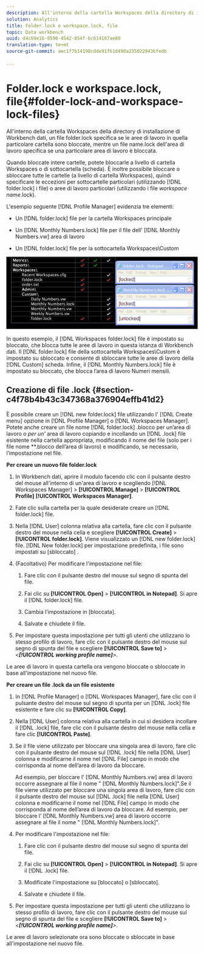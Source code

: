 ```yaml
---
description: All'interno della cartella Workspaces della directory di installazione di Workbench dati, un file folder.lock specifica se le aree di lavoro in quella particolare cartella sono bloccate, mentre un file name.lock dell'area di lavoro specifica se una particolare area di lavoro è bloccata.
solution: Analytics
title: Folder.lock e workspace.lock, file
topic: Data workbench
uuid: d4c69e16-0596-4542-854f-bc614167ae80
translation-type: tm+mt
source-git-commit: aec1f7b14198cdde91f61d490a235022943bfedb

---
```



# Folder.lock e workspace.lock, file{#folder-lock-and-workspace-lock-files}

All&#39;interno della cartella Workspaces della directory di installazione di Workbench dati, un file folder.lock specifica se le aree di lavoro in quella particolare cartella sono bloccate, mentre un file name.lock dell&#39;area di lavoro specifica se una particolare area di lavoro è bloccata.

Quando bloccate intere cartelle, potete bloccarle a livello di cartella Workspaces o di sottocartella (scheda). È inoltre possibile bloccare o sbloccare tutte le cartelle (a livello di cartella Workspaces), quindi specificare le eccezioni per sottocartelle particolari (utilizzando [!DNL folder.lock] i file) o aree di lavoro particolari (utilizzando i file *workspace name*.lock).

L&#39;esempio seguente [!DNL Profile Manager] evidenzia tre elementi:

* Un [!DNL folder.lock] file per la cartella Workspaces principale
* Un [!DNL Monthly Numbers.lock] file per il file dell’ [!DNL Monthly Numbers.vw] area di lavoro

* Un [!DNL folder.lock] file per la sottocartella Workspaces\Custom

![](assets/wsp_Locking_lockFiles.png)

In questo esempio, il [!DNL Workspaces folder.lock] file è impostato su bloccato, che blocca tutte le aree di lavoro in questa istanza di Workbench dati. Il [!DNL folder.lock] file della sottocartella Workspaces\Custom è impostato su sbloccato e consente di sbloccare tutte le aree di lavoro della [!DNL Custom] scheda. Infine, il [!DNL Monthly Numbers.lock] file è impostato su bloccato, che blocca l’area di lavoro Numeri mensili.

## Creazione di file .lock {#section-c4f78b4b43c347368a376904effb41d2}

È possibile creare un [!DNL new folder.lock] file utilizzando l&#39; [!DNL Create menu] opzione in [!DNL Profile Manager] o [!DNL Workspaces Manager]. Potete anche creare un file nome [!DNL folder.lock] .blocco per un’area di lavoro *o per un’* area di lavoro copiando e incollando un [!DNL .lock] file esistente nella cartella appropriata, modificando il nome del file (solo per i file nome **.blocco dell’area di lavoro) e modificando, se necessario, l’impostazione nel file.

**Per creare un nuovo file folder.lock**

1. In Workbench dati, aprire il modulo facendo clic con il pulsante destro del mouse all&#39;interno di un&#39;area di lavoro e scegliendo [!DNL Workspaces Manager] > **[!UICONTROL Manage]** > **[!UICONTROL Profile]** **[!UICONTROL Workspaces Manager]**.
1. Fate clic sulla cartella per la quale desiderate creare un [!DNL folder.lock] file.
1. Nella [!DNL User] colonna relativa alla cartella, fare clic con il pulsante destro del mouse nella cella e scegliere **[!UICONTROL Create]** > **[!UICONTROL folder.lock]**. Viene visualizzato un [!DNL new folder.lock] file. [!DNL New folder.lock] per impostazione predefinita, i file sono impostati su [sbloccato] .
1. (Facoltativo) Per modificare l&#39;impostazione nel file:

   1. Fare clic con il pulsante destro del mouse sul segno di spunta del file.
   1. Fai clic su **[!UICONTROL Open]** > **[!UICONTROL in Notepad]**. Si apre il [!DNL folder.lock] file.

   1. Cambia l’impostazione in [bloccata].
   1. Salvate e chiudete il file.

1. Per impostare questa impostazione per tutti gli utenti che utilizzano lo stesso profilo di lavoro, fare clic con il pulsante destro del mouse sul segno di spunta del file e scegliere **[!UICONTROL Save to]** > *&lt;**[!UICONTROL working profile name]**>*.

Le aree di lavoro in questa cartella ora vengono bloccate o sbloccate in base all&#39;impostazione nel nuovo file.

**Per creare un file .lock da un file esistente**

1. In [!DNL Profile Manager] o [!DNL Workspaces Manager], fare clic con il pulsante destro del mouse sul segno di spunta per un [!DNL .lock] file esistente e fare clic su **[!UICONTROL Copy]**.
1. Nella [!DNL User] colonna relativa alla cartella in cui si desidera incollare il [!DNL .lock] file, fare clic con il pulsante destro del mouse nella cella e fare clic **[!UICONTROL Paste]**.
1. Se il file viene utilizzato per bloccare una singola area di lavoro, fare clic con il pulsante destro del mouse sul [!DNL .lock] file nella [!DNL User] colonna e modificarne il nome nel [!DNL File] campo in modo che corrisponda al nome dell’area di lavoro da bloccare.

   Ad esempio, per bloccare l’ [!DNL Monthly Numbers.vw] area di lavoro occorre assegnare al file il nome &quot; [!DNL Monthly Numbers.lock]&quot;.Se il file viene utilizzato per bloccare una singola area di lavoro, fare clic con il pulsante destro del mouse sul [!DNL .lock] file nella [!DNL User] colonna e modificarne il nome nel [!DNL File] campo in modo che corrisponda al nome dell’area di lavoro da bloccare. Ad esempio, per bloccare l’ [!DNL Monthly Numbers.vw] area di lavoro occorre assegnare al file il nome &quot; [!DNL Monthly Numbers.lock]&quot;.

1. Per modificare l&#39;impostazione nel file:

   1. Fare clic con il pulsante destro del mouse sul segno di spunta del file.
   1. Fai clic su **[!UICONTROL Open]** > **[!UICONTROL in Notepad]**. Si apre il [!DNL .lock] file.

   1. Modificate l&#39;impostazione su [bloccato] o [sbloccato].
   1. Salvate e chiudete il file.

1. Per impostare questa impostazione per tutti gli utenti che utilizzano lo stesso profilo di lavoro, fare clic con il pulsante destro del mouse sul segno di spunta del file e scegliere **[!UICONTROL Save to]** > *&lt;**[!UICONTROL working profile name]**>*.

Le aree di lavoro selezionate ora sono bloccate o sbloccate in base all&#39;impostazione nel nuovo file.
